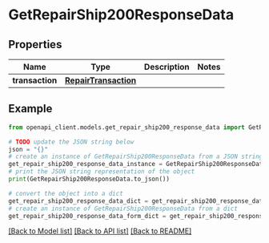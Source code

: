 # GetRepairShip200ResponseData


## Properties

Name | Type | Description | Notes
------------ | ------------- | ------------- | -------------
**transaction** | [**RepairTransaction**](RepairTransaction.md) |  | 

## Example

```python
from openapi_client.models.get_repair_ship200_response_data import GetRepairShip200ResponseData

# TODO update the JSON string below
json = "{}"
# create an instance of GetRepairShip200ResponseData from a JSON string
get_repair_ship200_response_data_instance = GetRepairShip200ResponseData.from_json(json)
# print the JSON string representation of the object
print(GetRepairShip200ResponseData.to_json())

# convert the object into a dict
get_repair_ship200_response_data_dict = get_repair_ship200_response_data_instance.to_dict()
# create an instance of GetRepairShip200ResponseData from a dict
get_repair_ship200_response_data_form_dict = get_repair_ship200_response_data.from_dict(get_repair_ship200_response_data_dict)
```
[[Back to Model list]](../README.md#documentation-for-models) [[Back to API list]](../README.md#documentation-for-api-endpoints) [[Back to README]](../README.md)


